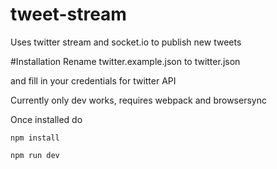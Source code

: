 # tweet-stream
Uses twitter stream and socket.io to publish new tweets

#Installation
Rename twitter.example.json to twitter.json

and fill in your credentials for twitter API



Currently only dev works, requires webpack and browsersync

Once installed do 

```
npm install
```

```
npm run dev
```
